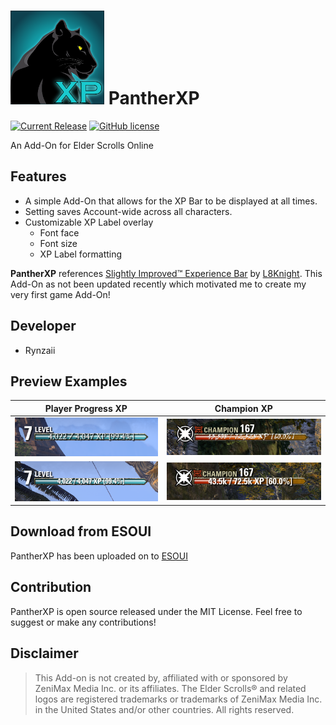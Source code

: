 # <img src="../assets/pantherXP.png" alt="PantherXP Icon" width="150"/> PantherXP 
[![Current Release](https://img.shields.io/github/release/kenzieryann7/PantherXP.svg)](https://github.com/kenzieryann7/PantherXP/releases) [![GitHub license](https://img.shields.io/github/license/kenzieryann7/PantherXP.svg)](https://github.com/kenzieryann7/PantherXP/blob/master/LICENSE)

An Add-On for Elder Scrolls Online

## Features
- A simple Add-On that allows for the XP Bar to be displayed at all times.
- Setting saves Account-wide across all characters.
- Customizable XP Label overlay
    - Font face
    - Font size
    - XP Label formatting

**PantherXP** references [Slightly Improved™ Experience Bar](https://www.esoui.com/downloads/info73-SlightlyImprovedExperienceBar.html) by [L8Knight](https://www.esoui.com/forums/member.php?action=getinfo&userid=1084). 
This Add-On as not been updated recently which motivated me to create my very first game Add-On!

## Developer
- Rynzaii

## Preview Examples

Player Progress XP            |  Champion XP
:-------------------------:|:-------------------------:
![Player Progress XP](../assets/normalXP_1.PNG)  |  ![Champion XP](../assets/championXP_1.PNG)
![Player Progress XP](../assets/normalXP_2.PNG)  |  ![Champion XP](../assets/championXP_2.PNG)

## Download from ESOUI
PantherXP has been uploaded on to [ESOUI](https://www.esoui.com/downloads/info3404-PantherXP.html)

## Contribution
PantherXP is open source released under the MIT License.
Feel free to suggest or make any contributions!

## Disclaimer

> This Add-on is not created by, affiliated with or sponsored by ZeniMax Media Inc. or its affiliates. The Elder Scrolls® and related logos are registered trademarks or trademarks of ZeniMax Media Inc. in the United States and/or other countries. All rights reserved.